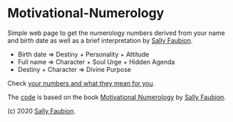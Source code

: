 # Motivational-Numerology

Simple web page to get the numerology numbers derived from your name and birth date as well as a brief interpretation by [Sally Faubion](http://sallysnumbers.com/).

- Birth date => Destiny + Personality + Attitude
- Full name => Character + Soul Urge + Hidden Agenda
- Destiny + Character => Divine Purpose

Check [your numbers and what they mean for you](https://evoluteur.github.io/motivational-numerology/).

The [code](https://github.com/evoluteur/motivational-numerology) is based on the book [Motivational Numerology](https://www.amazon.com/Motivational-Numerology-Numbers-Affect-Your/dp/0929765974) by [Sally Faubion](http://sallysnumbers.com/).

(c) 2020 [Sally Faubion](http://sallysnumbers.com/).